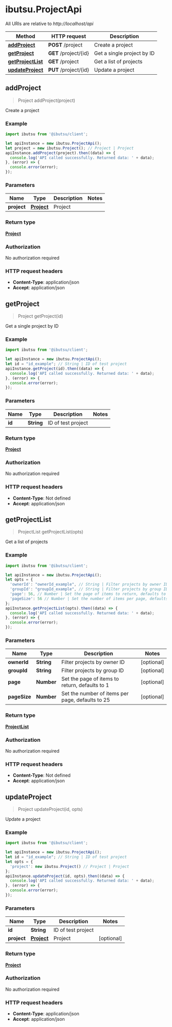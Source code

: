 # ibutsu.ProjectApi

All URIs are relative to *http://localhost/api*

Method | HTTP request | Description
------------- | ------------- | -------------
[**addProject**](ProjectApi.md#addProject) | **POST** /project | Create a project
[**getProject**](ProjectApi.md#getProject) | **GET** /project/{id} | Get a single project by ID
[**getProjectList**](ProjectApi.md#getProjectList) | **GET** /project | Get a list of projects
[**updateProject**](ProjectApi.md#updateProject) | **PUT** /project/{id} | Update a project



## addProject

> Project addProject(project)

Create a project

### Example

```javascript
import ibutsu from '@ibutsu/client';

let apiInstance = new ibutsu.ProjectApi();
let project = new ibutsu.Project(); // Project | Project
apiInstance.addProject(project).then((data) => {
  console.log('API called successfully. Returned data: ' + data);
}, (error) => {
  console.error(error);
});

```

### Parameters


Name | Type | Description  | Notes
------------- | ------------- | ------------- | -------------
 **project** | [**Project**](Project.md)| Project | 

### Return type

[**Project**](Project.md)

### Authorization

No authorization required

### HTTP request headers

- **Content-Type**: application/json
- **Accept**: application/json


## getProject

> Project getProject(id)

Get a single project by ID

### Example

```javascript
import ibutsu from '@ibutsu/client';

let apiInstance = new ibutsu.ProjectApi();
let id = "id_example"; // String | ID of test project
apiInstance.getProject(id).then((data) => {
  console.log('API called successfully. Returned data: ' + data);
}, (error) => {
  console.error(error);
});

```

### Parameters


Name | Type | Description  | Notes
------------- | ------------- | ------------- | -------------
 **id** | **String**| ID of test project | 

### Return type

[**Project**](Project.md)

### Authorization

No authorization required

### HTTP request headers

- **Content-Type**: Not defined
- **Accept**: application/json


## getProjectList

> ProjectList getProjectList(opts)

Get a list of projects

### Example

```javascript
import ibutsu from '@ibutsu/client';

let apiInstance = new ibutsu.ProjectApi();
let opts = {
  'ownerId': "ownerId_example", // String | Filter projects by owner ID
  'groupId': "groupId_example", // String | Filter projects by group ID
  'page': 56, // Number | Set the page of items to return, defaults to 1
  'pageSize': 56 // Number | Set the number of items per page, defaults to 25
};
apiInstance.getProjectList(opts).then((data) => {
  console.log('API called successfully. Returned data: ' + data);
}, (error) => {
  console.error(error);
});

```

### Parameters


Name | Type | Description  | Notes
------------- | ------------- | ------------- | -------------
 **ownerId** | **String**| Filter projects by owner ID | [optional] 
 **groupId** | **String**| Filter projects by group ID | [optional] 
 **page** | **Number**| Set the page of items to return, defaults to 1 | [optional] 
 **pageSize** | **Number**| Set the number of items per page, defaults to 25 | [optional] 

### Return type

[**ProjectList**](ProjectList.md)

### Authorization

No authorization required

### HTTP request headers

- **Content-Type**: Not defined
- **Accept**: application/json


## updateProject

> Project updateProject(id, opts)

Update a project

### Example

```javascript
import ibutsu from '@ibutsu/client';

let apiInstance = new ibutsu.ProjectApi();
let id = "id_example"; // String | ID of test project
let opts = {
  'project': new ibutsu.Project() // Project | Project
};
apiInstance.updateProject(id, opts).then((data) => {
  console.log('API called successfully. Returned data: ' + data);
}, (error) => {
  console.error(error);
});

```

### Parameters


Name | Type | Description  | Notes
------------- | ------------- | ------------- | -------------
 **id** | **String**| ID of test project | 
 **project** | [**Project**](Project.md)| Project | [optional] 

### Return type

[**Project**](Project.md)

### Authorization

No authorization required

### HTTP request headers

- **Content-Type**: application/json
- **Accept**: application/json

